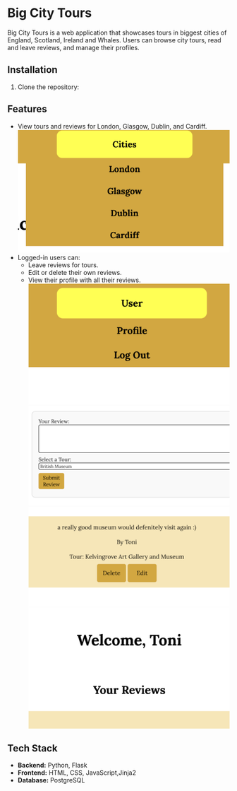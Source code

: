 # Big City Tours

Big City Tours is a web application that showcases tours in biggest cities of England, Scotland, Ireland and Whales. Users can browse city tours, read and leave reviews, and manage their profiles.

## Installation
1. Clone the repository:
   

## Features 
- View tours and reviews for London, Glasgow, Dublin, and Cardiff.
![Cities dropdown](static/images/screenshot-1.png)
- Logged-in users can:
  - Leave reviews for tours.
  - Edit or delete their own reviews.
  - View their profile with all their reviews.
  ![User dropdown](static/images/screenshot-2.png)
  ![Leaving a review](static/images/screenshot-3.png)
  ![Edit or delete review](static/images/screenshot-4.png)
  ![Visit profile](static/images/screenshot-5.png)

## Tech Stack
- **Backend:** Python, Flask
- **Frontend:** HTML, CSS, JavaScript,Jinja2
- **Database:** PostgreSQL

